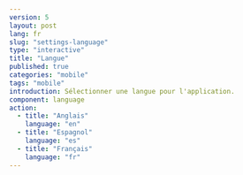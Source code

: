 ```yaml
---
version: 5
layout: post
lang: fr
slug: "settings-language"
type: "interactive"
title: "Langue"
published: true
categories: "mobile"
tags: "mobile"
introduction: Sélectionner une langue pour l'application. 
component: language
action:
  - title: "Anglais"
    language: "en"
  - title: "Espagnol"
    language: "es"
  - title: "Français"
    language: "fr"
---
```

